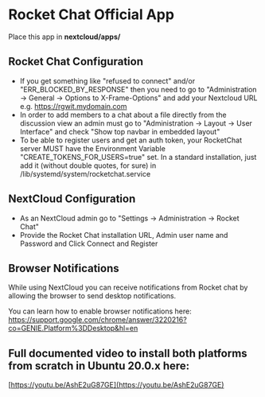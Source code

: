 # Rocket Chat Official App
Place this app in **nextcloud/apps/**

## Rocket Chat Configuration
- If you get something like "refused to connect" and/or "ERR_BLOCKED_BY_RESPONSE" then you need to go to "Administration -> General -> Options to X-Frame-Options" and add your Nextcloud URL e.g. https://rgwit.mydomain.com
- In order to add members to a chat about a file directly from the discussion view an admin must go to "Administration -> Layout -> User Interface" and check "Show top navbar in embedded layout"
- To be able to register users and get an auth token, your RocketChat server MUST have the Environment Variable "CREATE_TOKENS_FOR_USERS=true" set. In a standard installation, just add it (without double quotes, for sure) in /lib/systemd/system/rocketchat.service

## NextCloud Configuration
- As an NextCloud admin go to "Settings -> Administration -> Rocket Chat"
- Provide the Rocket Chat installation URL, Admin user name and Password and Click Connect and Register

## Browser Notifications
While using NextCloud you can receive notifications from Rocket chat by allowing the browser to send desktop notifications.

You can learn how to enable browser notifications here: https://support.google.com/chrome/answer/3220216?co=GENIE.Platform%3DDesktop&hl=en

## Full documented video to install both platforms from scratch in Ubuntu 20.0.x here:

[https://youtu.be/AshE2uG87GE](https://youtu.be/AshE2uG87GE)
